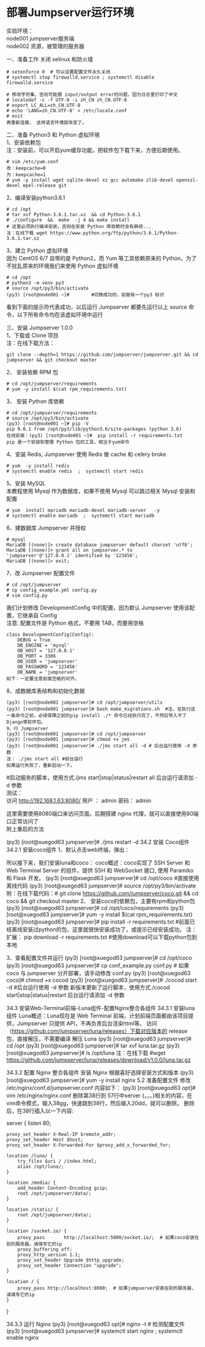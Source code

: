 部署Jumpserver运行环境
=====================
实验环境：  
node001 jumpserver服务端  
node002  资源，被管理的服务器  
 
 一、准备工作
关闭 selinux 和防火墙  
```
# setenforce 0  # 可以设置配置文件永久关闭
# systemctl stop firewalld.service ; systemctl disable firewalld.service

# 修改字符集，否则可能报 input/output error的问题，因为日志里打印了中文
# localedef -c -f UTF-8 -i zh_CN zh_CN.UTF-8
# export LC_ALL=zh_CN.UTF-8
# echo 'LANG=zh_CN.UTF-8' > /etc/locale.conf
# exit
再重新连接， 这样语言环境就改变了。  
```  
二、准备 Python3 和 Python 虚拟环境  
1、安装依赖包  
注：安装前，可以开启yum缓存功能，把软件包下载下来，方便后期使用。  
```
# vim /etc/yum.conf
改：keepcache=0
为：keepcache=1
# yum -y install wget sqlite-devel xz gcc automake zlib-devel openssl-devel epel-release git
```  
2、编译安装python3.6.1  
```
# cd /opt 
# tar xvf Python-3.6.1.tar.xz  && cd Python-3.6.1
# ./configure  &&  make  -j 4 && make install 
# 这里必须执行编译安装，否则在安装 Python 库依赖时会有麻烦...
注：在线下载 wget https://www.python.org/ftp/python/3.6.1/Python-3.6.1.tar.xz
```  

3、建立 Python 虚拟环境  
因为 CentOS 6/7 自带的是 Python2，而 Yum 等工具依赖原来的 Python，为了不扰乱原来的环境我们来使用 Python 虚拟环境  
```
# cd /opt
# python3 -m venv py3
# source /opt/py3/bin/activate
(py3) [root@node001 ~]#        #切换成功的，前面有一个py3 标识  
```
看到下面的提示符代表成功，以后运行 Jumpserver 都要先运行以上 source 命令，以下所有命令均在该虚拟环境中运行  

三、安装 Jumpserver 1.0.0  
1、下载或 Clone 项目  
注：在线下载方法：  
```
git clone --depth=1 https://github.com/jumpserver/jumpserver.git && cd jumpserver && git checkout master
```  

2、 安装依赖 RPM 包  
```
# cd /opt/jumpserver/requirements
# yum -y install $(cat rpm_requirements.txt) 
```  
3、 安装 Python 库依赖  
```
# cd /opt/jumpserver/requirements
# source /opt/py3/bin/activate
(py3) [root@node001 ~]# pip -V
pip 9.0.1 from /opt/py3/lib/python3.6/site-packages (python 3.6) 
在线安装：(py3) [root@node001 ~]#  pip install -r requirements.txt  
pip 是一个安装和管理 Python 包的工具，相当于yum命令
```  
4、安装 Redis, Jumpserver 使用 Redis 做 cache 和 celery broke  
```
# yum  -y install redis 
# systemctl enable redis  ;  systemctl start redis
```  
5、安装 MySQL  
本教程使用 Mysql 作为数据库，如果不使用 Mysql 可以跳过相关 Mysql 安装和配置  
```
# yum  install mariadb mariadb-devel mariadb-server   -y 
# systemctl enable mariadb  ;  systemctl start mariadb
```  
6、建数据库 Jumpserver 并授权  
```
# mysql
MariaDB [(none)]> create database jumpserver default charset 'utf8';
MariaDB [(none)]> grant all on jumpserver.* to 'jumpserver'@'127.0.0.1' identified by '123456';
MariaDB [(none)]> exit;
```  
7、改 Jumpserver 配置文件  
```
# cd /opt/jumpserver
# cp config_example.yml config.py
# vim config.py
```  
我们计划修改 DevelopmentConfig 中的配置，因为默认 Jumpserver 使用该配置，它继承自 Config  
注意: 配置文件是 Python 格式，不要用 TAB，而要用空格  
```
class DevelopmentConfig(Config):
    DEBUG = True
    DB_ENGINE = 'mysql'
    DB_HOST = '127.0.0.1'
    DB_PORT = 3306
    DB_USER = 'jumpserver'
    DB_PASSWORD = '123456'
    DB_NAME = 'jumpserver'
如下：一定要注意前面空格的对齐。
``` 

8、成数据库表结构和初始化数据  
```
(py3) [root@node001 jumpserver]# cd /opt/jumpserver/utils
(py3) [root@node001 jumpserver]# bash make_migrations.sh  #注，在执行这一条命令之前，必续保障之前的pip install ./* 命令已经执行完了，不然后导入不了Django等软件包。
9、行 Jumpserver
(py3) [root@node001 jumpserver]# cd /opt/jumpserver
(py3) [root@node001 jumpserver]# chmod +x jms
(py3) [root@node001 jumpserver]# ./jms start all -d # 后台运行使用 -d 参数 
注： ./jms start all #前台运行
如果运行失败了，重新启动一下。
```  
#启动服务的脚本，使用方式./jms start|stop|status|restart all  后台运行请添加 -d 参数  
测试：  
访问 http://192.168.1.63:8080/   用户 ： admin 密码： admin  
 
这里需要使用8080端口来访问页面。后期搭建 nginx 代理，就可以直接使用80端口正常访问了  
附上重启的方法  

(py3) [root@xuegod63 jumpserver]# ./jms restart -d 
34.2  安装 Coco组件
34.2.1  安装coco组件
1、默认点击web终端，弹出：
 
 
所以接下来，我们安装luna和coco：
coco概述：coco实现了 SSH Server 和 Web Terminal Server 的组件，提供 SSH 和 WebSocket 接口, 使用 Paramiko 和 Flask 开发。
(py3) [root@xuegod63 jumpserver]# cd /opt/coco  #直接使用离线代码
(py3) [root@xuegod63 jumpserver]# source /opt/py3/bin/activate  
附：在线下载代码：# git clone https://github.com/jumpserver/coco.git && cd coco && git checkout master
2、 安装coco的依赖包，主要有rpm和python包
(py3) [root@xuegod63 jumpserver]# cd /opt/coco/requirements
(py3) [root@xuegod63 jumpserver]# yum -y  install $(cat rpm_requirements.txt)  
(py3) [root@xuegod63 jumpserver]# pip install -r requirements.txt   #前面已经离线安装过python的包，这里就很快安装成功了，或提示已经安装成功。
注：扩展： pip download -r requirements.txt  #使用download可以下载python包到本地

3、查看配置文件并运行
(py3) [root@xuegod63 jumpserver]# cd /opt/coco
(py3) [root@xuegod63 jumpserver]# cp conf_example.py conf.py  # 如果 coco 与 jumpserver 分开部署，请手动修改 conf.py
(py3) [root@xuegod63 coco]# chmod +x cocod 
(py3) [root@xuegod63 jumpserver]# ./cocod start -d   #后台运行使用 -d 参数
新版本更新了运行脚本，使用方式./cocod start|stop|status|restart  后台运行请添加 -d 参数

34.3 安装Web-Terminal前端-Luna组件-配置Nginx整合各组件
34.3.1  安装luna组件
Luna概述：Luna现在是 Web Terminal 前端，计划前端页面都由该项目提供，Jumpserver 只提供 API，不再负责后台渲染html等。
访问（https://github.com/jumpserver/luna/releases）下载对应版本的 release 包，直接解压，不需要编译
 解压 Luna
(py3) [root@xuegod63 jumpserver]# cd /opt
(py3) [root@xuegod63 jumpserver]# tar xvf luna.tar.gz
(py3) [root@xuegod63 jumpserver]# ls /opt/luna
注：在线下载
#wget https://github.com/jumpserver/luna/releases/download/v1.0.0/luna.tar.gz

34.3.2  配置 Nginx 整合各组件
安装 Nginx 根据喜好选择安装方式和版本
(py3) [root@xuegod63 jumpserver]# yum -y install nginx
5.2 准备配置文件 修改 /etc/nginx/conf.d/jumpserver.conf
内容如下：
(py3) [root@xuegod63 opt]#  vim /etc/nginx/nginx.conf
删除第38行到 57行中server {。。。}相关的内容，在vim命令模式，输入38gg，快速跳到38行，然后输入20dd，就可以删除。
删除后，在38行插入以一下内容:

server {
    listen 80;

    proxy_set_header X-Real-IP $remote_addr;
    proxy_set_header Host $host;
    proxy_set_header X-Forwarded-For $proxy_add_x_forwarded_for;

    location /luna/ {
        try_files $uri / /index.html;
        alias /opt/luna/;
    }

    location /media/ {
        add_header Content-Encoding gzip;
        root /opt/jumpserver/data/;
    }

    location /static/ {
        root /opt/jumpserver/data/;
    }

    location /socket.io/ {
        proxy_pass       http://localhost:5000/socket.io/;  # 如果coco安装在别的服务器，请填写它的ip
        proxy_buffering off;
        proxy_http_version 1.1;
        proxy_set_header Upgrade $http_upgrade;
        proxy_set_header Connection "upgrade";
    }

    location / {
        proxy_pass http://localhost:8080;  # 如果jumpserver安装在别的服务器，请填写它的ip
    }
}

34.3.3  运行 Nginx
(py3) [root@xuegod63 opt]# nginx -t   # 检测配置文件
(py3) [root@xuegod63 jumpserver]# systemctl start nginx  ;  systemctl enable nginx
